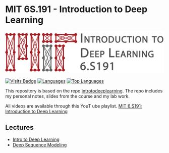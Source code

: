 # MIT 6S.191 - Introduction to Deep Learning

[![banner](assets/banner.png)](http://introtodeeplearning.com)

[![Visits Badge](https://badges.pufler.dev/visits/Mathews-Tom/MIT_6S.191-Introduction_to_Deep_Learning)](#)
[![Languages](https://img.shields.io/github/languages/count/Mathews-Tom/MIT_6S.191-Introduction_to_Deep_Learning)](#)
[![Top Languages](https://img.shields.io/github/languages/top/Mathews-Tom/MIT_6S.191-Introduction_to_Deep_Learning?style=flat-square
)](#)

This repository is based on the repo [introtodeeplearning](https://github.com/aamini/introtodeeplearning/). The repo includes my personal notes, slides from the course and my lab work.

All videos are available through this YouT  ube playlist. [MIT 6.S191: Introduction to Deep Learning](https://youtube.com/playlist?list=PLtBw6njQRU-rwp5__7C0oIVt26ZgjG9NI)

## Lectures

- [Intro to Deep Learning](Week_1/1-Intro_to_Deep_Learning)
- [Deep Sequence Modeling](Week_1/2-Deep_Sequence_Modeling)
